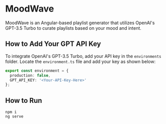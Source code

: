 # MoodWave

MoodWave is an Angular-based playlist generator that utilizes OpenAI's GPT-3.5 Turbo to curate playlists based on your mood and intent.

## How to Add Your GPT API Key
To integrate OpenAI's GPT-3.5 Turbo, add your API key in the `environments` folder. Locate the `environment.ts` file and add your key as shown below:
```typescript
export const environment = {
  production: false,
  GPT_API_KEY: '<Your-API-Key-Here>'
};
```

## How to Run
```console
npm i
ng serve
```
